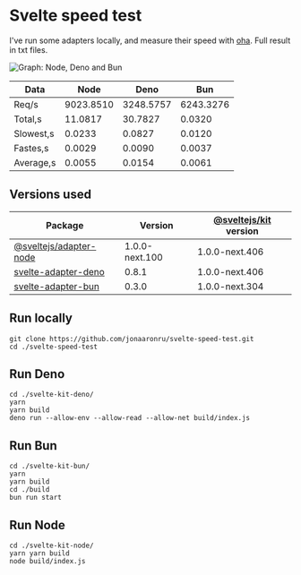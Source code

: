 # Svelte speed test
I've run some adapters locally, and measure their speed with [oha](https://github.com/hatoo/oha). Full result in txt files.

![Graph: Node, Deno and Bun](https://user-images.githubusercontent.com/37719998/201757093-0edfa8c2-3cde-4ba8-a329-8917c4f2a2b7.svg)


|Data|Node|Deno|Bun|
|-|-|-|-|
|Req/s|9023.8510|3248.5757|6243.3276|
|Total,s|11.0817|30.7827|0.0320|
|Slowest,s|0.0233|0.0827|0.0120|
|Fastes,s|0.0029|0.0090|0.0037|
|Average,s|0.0055|0.0154|0.0061|


## Versions used
| Package | Version | [@sveltejs/kit](https://github.com/sveltejs/kit) version |
|-|-|-|
|[@sveltejs/adapter-node](https://github.com/sveltejs/kit/tree/master/packages/adapter-node) | 1.0.0-next.100 | 1.0.0-next.406 |
|[svelte-adapter-deno](https://github.com/pluvial/svelte-adapter-deno) | 0.8.1 | 1.0.0-next.406 |
|[svelte-adapter-bun](https://github.com/gornostay25/svelte-adapter-bun) | 0.3.0 | 1.0.0-next.304 |



## Run locally

```
git clone https://github.com/jonaaronru/svelte-speed-test.git
cd ./svelte-speed-test
```

## Run Deno

```
cd ./svelte-kit-deno/
yarn
yarn build
deno run --allow-env --allow-read --allow-net build/index.js
```

## Run Bun

```
cd ./svelte-kit-bun/
yarn
yarn build
cd ./build
bun run start
```

## Run Node

```
cd ./svelte-kit-node/
yarn yarn build
node build/index.js
```
